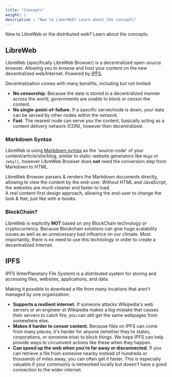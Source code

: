 ```yaml
---
title: "Concepts"
weight: 1
description : "Nwe to LiberWeb? Learn about the concepts"
---
```


New to LibreWeb or the distributed web? Learn about the concepts.

## LibreWeb

LibreWeb (specifically LibreWeb Browser) is a decentralized open-source browser. Allowing you to browse and host your content on the new decentralized web/Internet. Powered by [IPFS](#ipfs). 

Decentralization comes with many benefits, including but not limited:

* **No censorship**. Because the data is stored in a decentralized manner across the world, governments are unable to block or censor the content.
* **No single-point-of-failure.** If a specific server/node is down, your data can be served by other nodes within the network.
* **Fast**. The nearest node can serve you the content, basically acting as a content delivery network (CDN), however then decentralized.

### Markdown Syntax

LibreWeb is using [Markdown syntax](https://en.wikipedia.org/wiki/Markdown) as the 'source-code' of your content/article/site/blog, similar to static-website generators like `Hugo` or `Jekyll`, however LibreWeb Browser does **not** need the conversion step from Markdown to HTML. 

LibreWeb Browser parsers & renders the Markdown documents directly, allowing to view the content by the end-user. Without HTML and JavaScript, the websites are much cleaner and faster to load.  
A real content-first design approach, allowing the end-user to change the look & feel, just like with e-books.

### BlockChain?

LibreWeb is explicitly **NOT** based on any BlockChain technology or cryptocurrency. Because Blockchain solutions can give huge scalability issues as well as an unnecessary bad influence on our climate. Most importantly, there is no need to use this technology in order to create a decentralized Internet.

## IPFS

IPFS (InterPlanetary File System) is a distributed system for storing and accessing files, websites, applications, and data.

Making it possible to download a file from many locations that aren't managed by one organization:

* **Supports a resilient internet.** If someone attacks Wikipedia's web servers or an engineer at Wikipedia makes a big mistake that causes their servers to catch fire, you can still get the same webpages from somewhere else.
* **Makes it harder to censor content.** Because files on IPFS can come from many places, it's harder for anyone (whether they're states, corporations, or someone else) to block things. We hope IPFS can help provide ways to circumvent actions like these when they happen.
* **Can speed up the web when you're far away or disconnected.** If you can retrieve a file from someone nearby instead of hundreds or thousands of miles away, you can often get it faster. This is especially valuable if your community is networked locally but doesn't have a good connection to the wider internet. 
